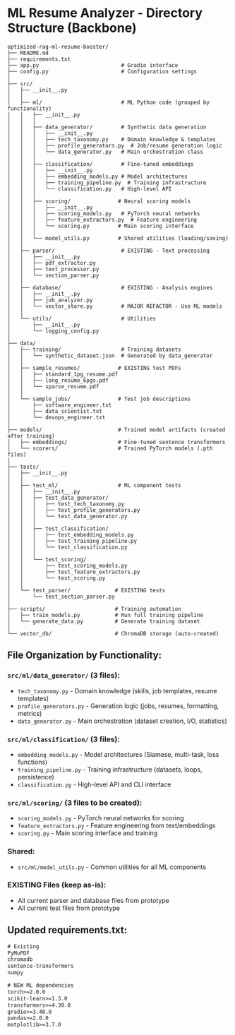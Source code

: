 # ML Resume Analyzer - Directory Structure (Backbone)

```
optimized-rag-ml-resume-booster/
├── README.md
├── requirements.txt
├── app.py                          # Gradio interface
├── config.py                       # Configuration settings
│
├── src/
│   ├── __init__.py
│   │
│   ├── ml/                         # ML Python code (grouped by functionality)
│   │   ├── __init__.py
│   │   │
│   │   ├── data_generator/         # Synthetic data generation
│   │   │   ├── __init__.py
│   │   │   ├── tech_taxonomy.py    # Domain knowledge & templates
│   │   │   ├── profile_generators.py  # Job/resume generation logic
│   │   │   └── data_generator.py   # Main orchestration class
│   │   │
│   │   ├── classification/         # Fine-tuned embeddings
│   │   │   ├── __init__.py
│   │   │   ├── embedding_models.py # Model architectures
│   │   │   ├── training_pipeline.py  # Training infrastructure
│   │   │   └── classification.py   # High-level API
│   │   │
│   │   ├── scoring/               # Neural scoring models
│   │   │   ├── __init__.py
│   │   │   ├── scoring_models.py   # PyTorch neural networks
│   │   │   ├── feature_extractors.py  # Feature engineering
│   │   │   └── scoring.py         # Main scoring interface
│   │   │
│   │   └── model_utils.py         # Shared utilities (loading/saving)
│   │
│   ├── parser/                     # EXISTING - Text processing
│   │   ├── __init__.py
│   │   ├── pdf_extractor.py
│   │   ├── text_processor.py
│   │   └── section_parser.py
│   │
│   ├── database/                   # EXISTING - Analysis engines
│   │   ├── __init__.py
│   │   ├── job_analyzer.py
│   │   └── vector_store.py         # MAJOR REFACTOR - Use ML models
│   │
│   └── utils/                      # Utilities
│       ├── __init__.py
│       └── logging_config.py
│
├── data/
│   ├── training/                   # Training datasets
│   │   └── synthetic_dataset.json  # Generated by data_generator
│   │
│   ├── sample_resumes/            # EXISTING test PDFs
│   │   ├── standard_1pg_resume.pdf
│   │   ├── long_resume_6pgs.pdf
│   │   └── sparse_resume.pdf
│   │
│   └── sample_jobs/               # Test job descriptions
│       ├── software_engineer.txt
│       ├── data_scientist.txt
│       └── devops_engineer.txt
│
├── models/                        # Trained model artifacts (created after training)
│   ├── embeddings/                # Fine-tuned sentence transformers
│   └── scorers/                   # Trained PyTorch models (.pth files)
│
├── tests/
│   ├── __init__.py
│   │
│   ├── test_ml/                   # ML component tests
│   │   ├── __init__.py
│   │   ├── test_data_generator/
│   │   │   ├── test_tech_taxonomy.py
│   │   │   ├── test_profile_generators.py
│   │   │   └── test_data_generator.py
│   │   │
│   │   ├── test_classification/
│   │   │   ├── test_embedding_models.py
│   │   │   ├── test_training_pipeline.py
│   │   │   └── test_classification.py
│   │   │
│   │   └── test_scoring/
│   │       ├── test_scoring_models.py
│   │       ├── test_feature_extractors.py
│   │       └── test_scoring.py
│   │
│   └── test_parser/              # EXISTING tests
│       └── test_section_parser.py
│
├── scripts/                      # Training automation
│   ├── train_models.py           # Run full training pipeline
│   └── generate_data.py          # Generate training dataset
│
└── vector_db/                    # ChromaDB storage (auto-created)

```
## File Organization by Functionality:

### `src/ml/data_generator/` (3 files):
- `tech_taxonomy.py` - Domain knowledge (skills, job templates, resume templates)
- `profile_generators.py` - Generation logic (jobs, resumes, formatting, metrics)  
- `data_generator.py` - Main orchestration (dataset creation, I/O, statistics)

### `src/ml/classification/` (3 files):
- `embedding_models.py` - Model architectures (Siamese, multi-task, loss functions)
- `training_pipeline.py` - Training infrastructure (datasets, loops, persistence)
- `classification.py` - High-level API and CLI interface

### `src/ml/scoring/` (3 files to be created):
- `scoring_models.py` - PyTorch neural networks for scoring
- `feature_extractors.py` - Feature engineering from text/embeddings
- `scoring.py` - Main scoring interface and training

### Shared:
- `src/ml/model_utils.py` - Common utilities for all ML components

### EXISTING Files (keep as-is):
- All current parser and database files from prototype
- All current test files from prototype 

## Updated requirements.txt:
```txt
# Existing
PyMuPDF
chromadb
sentence-transformers
numpy

# NEW ML dependencies
torch>=2.0.0
scikit-learn>=1.3.0
transformers>=4.30.0
gradio>=3.40.0
pandas>=2.0.0
matplotlib>=3.7.0
```
